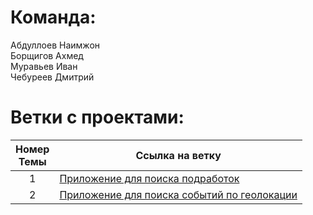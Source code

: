 # Команда:
Абдуллоев Наимжон<br>
Борщигов Ахмед<br>
Муравьев Иван<br>
Чебуреев Дмитрий

# Ветки с проектами:
| Номер<br>Темы | Ссылка на ветку |
|:---:|---|
| 1 | [Приложение для поиска подработок](https://github.com/Skeyanast/Startups/tree/part-time-job-search-app) |
| 2 | [Приложение для поиска событий по геолокации](https://github.com/Skeyanast/Startups/tree/event-geolocation-app) |
